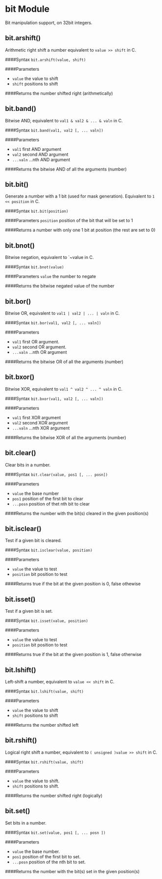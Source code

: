 # bit Module

Bit manipulation support, on 32bit integers.

## bit.arshift()
Arithmetic right shift a number equivalent to `value >> shift` in C.

####Syntax
`bit.arshift(value, shift)`

####Parameters
- `value` the value to shift
- `shift` positions to shift

####Returns
the number shifted right (arithmetically)

## bit.band()

Bitwise AND, equivalent to `val1 & val2 & ... & valn` in C.

####Syntax
`bit.band(val1, val2 [, ... valn])`

####Parameters
 - `val1` first AND argument
 - `val2` second AND argument
 - `...valn` ...nth AND argument

####Returns
the bitwise AND of all the arguments (number)

## bit.bit()

Generate a number with a 1 bit (used for mask generation). Equivalent to `1 << position` in C.

####Syntax
`bit.bit(position)`

####Parameters
`position` position of the bit that will be set to 1

####Returns
a number with only one 1 bit at position (the rest are set to 0)

## bit.bnot()

Bitwise negation, equivalent to `~value in C.

####Syntax
`bit.bnot(value)`

####Parameters
`value` the number to negate

####Returns
the bitwise negated value of the number

## bit.bor()
Bitwise OR, equivalent to `val1 | val2 | ... | valn` in C.

####Syntax
`bit.bor(val1, val2 [, ... valn])`

####Parameters
- `val1` first OR argument.
- `val2` second OR argument.
- `...valn` ...nth OR argument

####Returns
the bitwise OR of all the arguments (number)

## bit.bxor()

Bitwise XOR, equivalent to `val1 ^ val2 ^ ... ^ valn` in C.

####Syntax
`bit.bxor(val1, val2 [, ... valn])`

####Parameters
- `val1` first XOR argument
- `val2` second XOR argument
- `...valn` ...nth XOR argument

####Returns
the bitwise XOR of all the arguments (number)

## bit.clear()
Clear bits in a number.

####Syntax
`bit.clear(value, pos1 [, ... posn])`

####Parameters
- `value` the base number
- `pos1` position of the first bit to clear
- `...posn` position of thet nth bit to clear

####Returns
the number with the bit(s) cleared in the given position(s)

## bit.isclear()

Test if a given bit is cleared.

####Syntax
`bit.isclear(value, position)`

####Parameters
- `value` the value to test
- `position` bit position to test

####Returns
true if the bit at the given position is 0, false othewise

## bit.isset()

Test if a given bit is set.

####Syntax
`bit.isset(value, position)`

####Parameters
- `value` the value to test
- `position` bit position to test

####Returns
true if the bit at the given position is 1, false otherwise

## bit.lshift()
Left-shift a number, equivalent to `value << shift` in C.

####Syntax
`bit.lshift(value, shift)`

####Parameters
- `value` the value to shift
- `shift` positions to shift

####Returns
the number shifted left

## bit.rshift()

Logical right shift a number, equivalent to `( unsigned )value >> shift` in C.

####Syntax
`bit.rshift(value, shift)`

####Parameters
- `value` the value to shift.
- `shift` positions to shift.

####Returns
the number shifted right (logically)

## bit.set()

Set bits in a number.

####Syntax
`bit.set(value, pos1 [, ... posn ])`

####Parameters
- `value` the base number.
- `pos1` position of the first bit to set.
- `...posn` position of the nth bit to set.

####Returns
the number with the bit(s) set in the given position(s)